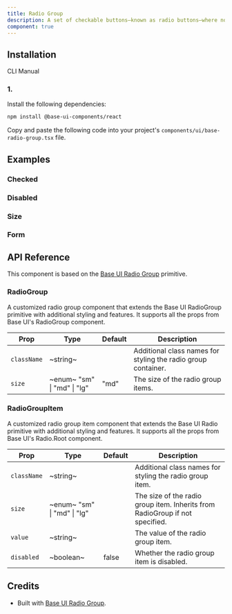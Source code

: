 ```yaml
---
title: Radio Group
description: A set of checkable buttons—known as radio buttons—where no more than one of the buttons can be checked at a time.
component: true
---
```


## Installation

CLI
Manual

### 1.

Install the following dependencies:

```bash
npm install @base-ui-components/react
```

Copy and paste the following code into your project's `components/ui/base-radio-group.tsx` file.

## Examples

### Checked

### Disabled

### Size

### Form

## API Reference

This component is based on the [Base UI Radio Group](https://base-ui.com/react/components/radio-group) primitive.

### RadioGroup

A customized radio group component that extends the Base UI RadioGroup primitive with additional styling and features. It supports all the props from Base UI's RadioGroup component.

| **Prop**    | **Type**                    | **Default** | **Description**                                               |
| ----------- | --------------------------- | ----------- | ------------------------------------------------------------- |
| `className` | ~string~                    |             | Additional class names for styling the radio group container. |
| `size`      | ~enum~ "sm" \| "md" \| "lg" | "md"        | The size of the radio group items.                            |

### RadioGroupItem

A customized radio group item component that extends the Base UI Radio primitive with additional styling and features. It supports all the props from Base UI's Radio.Root component.

| **Prop**    | **Type**                    | **Default** | **Description**                                                              |
| ----------- | --------------------------- | ----------- | ---------------------------------------------------------------------------- |
| `className` | ~string~                    |             | Additional class names for styling the radio group item.                     |
| `size`      | ~enum~ "sm" \| "md" \| "lg" |             | The size of the radio group item. Inherits from RadioGroup if not specified. |
| `value`     | ~string~                    |             | The value of the radio group item.                                           |
| `disabled`  | ~boolean~                   | false       | Whether the radio group item is disabled.                                    |

## Credits

- Built with [Base UI Radio Group](https://base-ui.com/react/components/radio-group).
